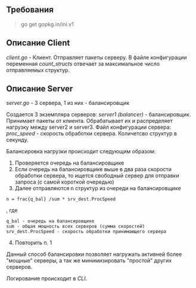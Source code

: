 ## Требования
> go get gopkg.in/ini.v1

## Описание Client
_client.go_ - Клиент. Отправляет пакеты серверу.
В файле конфигурации переменная _count_structs_ отвечает за максимальное число отправляемых структур.

## Описание Server
_server.go_ - 3 сервера, 1 из них - балансировщик

Создается 3 экземпляра серверов:
_server1 (balancer)_ - балансировщик. Принимает пакеты от клиента. Обрабатывает их и распределяет нагрузку между server2 и server3.
Файл конфигурации сервера:
_proc_speed_ - скорость обработки сервера. Количетсво структур в секунду.

Балансировка нагрузки происходит следующим образом:
1. Проверяется очередь на балансировщике
2. Если очередь на балансировщике выше в два раза скорости обработки сервера, то ищется свободный сервер для отправки запроса (с самой короткой очередью)
3. Далее отправляются n структур из очереди на балансировщике
```
n = frac{q_bal} /sum * srv_dest.ProcSpeed 
```
, где 
```
q_bal - очередь на балансировщике
sum - общая мощность всех серверов (сумма скоростей)
srv_dest.ProcSpeed - скорость обработки принимающего сервера
```
4. Повторить п. 1

Данный способ балансировки позволяет нагружать активней более "мощные" серверы, а так же минимизировать "простой" других серверов.

Логирование происходит в _CLI_.
